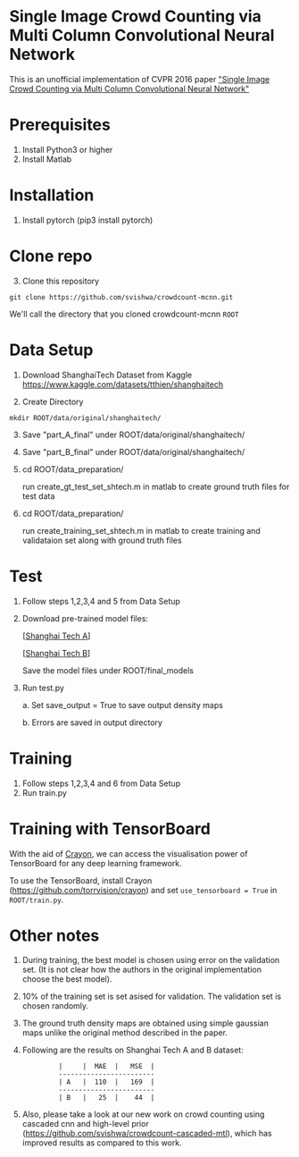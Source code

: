 # Single Image Crowd Counting via Multi Column Convolutional Neural Network

This is an unofficial implementation of CVPR 2016 paper ["Single Image Crowd Counting via Multi Column Convolutional Neural Network"](http://www.cv-foundation.org/openaccess/content_cvpr_2016/papers/Zhang_Single-Image_Crowd_Counting_CVPR_2016_paper.pdf)

# Prerequisites
1. Install Python3 or higher
2. Install Matlab

# Installation
1. Install pytorch (pip3 install pytorch)

# Clone repo
3. Clone this repository
  ```Shell
  git clone https://github.com/svishwa/crowdcount-mcnn.git
  ```
  We'll call the directory that you cloned crowdcount-mcnn `ROOT`


# Data Setup
1. Download ShanghaiTech Dataset from Kaggle 
   https://www.kaggle.com/datasets/tthien/shanghaitech
   
2. Create Directory 
  ```Shell
  mkdir ROOT/data/original/shanghaitech/  
  ```
3. Save "part_A_final" under ROOT/data/original/shanghaitech/
4. Save "part_B_final" under ROOT/data/original/shanghaitech/
5. cd ROOT/data_preparation/

   run create_gt_test_set_shtech.m in matlab to create ground truth files for test data
6. cd ROOT/data_preparation/

   run create_training_set_shtech.m in matlab to create training and validataion set along with ground truth files

# Test
1. Follow steps 1,2,3,4 and 5 from Data Setup
2. Download pre-trained model files:

   [[Shanghai Tech A](https://www.dropbox.com/s/8bxwvr4cj4bh5d8/mcnn_shtechA_660.h5?dl=0)]
   
   [[Shanghai Tech B](https://www.dropbox.com/s/kqqkl0exfshsw8v/mcnn_shtechB_110.h5?dl=0)]
   
   Save the model files under ROOT/final_models
   
3. Run test.py

	a. Set save_output = True to save output density maps
	
	b. Errors are saved in  output directory

# Training
1. Follow steps 1,2,3,4 and 6 from Data Setup
2. Run train.py


# Training with TensorBoard
With the aid of [Crayon](https://github.com/torrvision/crayon),
we can access the visualisation power of TensorBoard for any 
deep learning framework.

To use the TensorBoard, install Crayon (https://github.com/torrvision/crayon)
and set `use_tensorboard = True` in `ROOT/train.py`.

# Other notes
1. During training, the best model is chosen using error on the validation set. (It is not clear how the authors in the original implementation choose the best model).
2. 10% of the training set is set asised for validation. The validation set is chosen randomly.
3. The ground truth density maps are obtained using simple gaussian maps unlike the original method described in the paper.
4. Following are the results on  Shanghai Tech A and B dataset:
		
                |     |  MAE  |   MSE  |
                ------------------------
                | A   |  110  |   169  |
                ------------------------
                | B   |   25  |    44  |
		
5. Also, please take a look at our new work on crowd counting using cascaded cnn and high-level prior (https://github.com/svishwa/crowdcount-cascaded-mtl),  which has improved results as compared to this work. 
               

